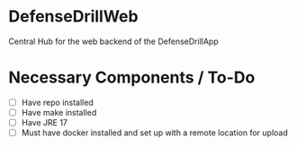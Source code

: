 # DefenseDrillWeb
Central Hub for the web backend of the DefenseDrillApp

# Necessary Components / To-Do
- [ ] Have repo installed
- [ ] Have make installed
- [ ] Have JRE 17
- [ ] Must have docker installed and set up with a remote location for upload

